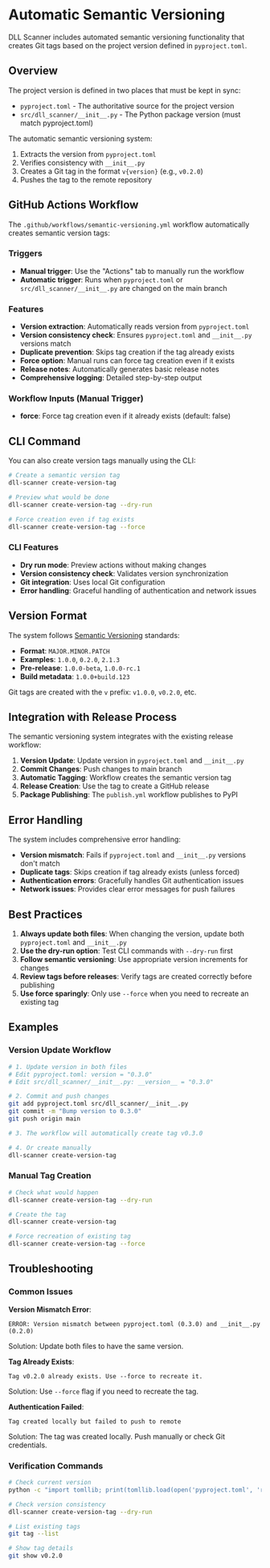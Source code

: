 # Automatic Semantic Versioning

DLL Scanner includes automated semantic versioning functionality that creates Git tags based on the project version defined in `pyproject.toml`.

## Overview

The project version is defined in two places that must be kept in sync:
- `pyproject.toml` - The authoritative source for the project version
- `src/dll_scanner/__init__.py` - The Python package version (must match pyproject.toml)

The automatic semantic versioning system:
1. Extracts the version from `pyproject.toml`
2. Verifies consistency with `__init__.py`
3. Creates a Git tag in the format `v{version}` (e.g., `v0.2.0`)
4. Pushes the tag to the remote repository

## GitHub Actions Workflow

The `.github/workflows/semantic-versioning.yml` workflow automatically creates semantic version tags:

### Triggers
- **Manual trigger**: Use the "Actions" tab to manually run the workflow
- **Automatic trigger**: Runs when `pyproject.toml` or `src/dll_scanner/__init__.py` are changed on the main branch

### Features
- **Version extraction**: Automatically reads version from `pyproject.toml`
- **Version consistency check**: Ensures `pyproject.toml` and `__init__.py` versions match
- **Duplicate prevention**: Skips tag creation if the tag already exists
- **Force option**: Manual runs can force tag creation even if it exists
- **Release notes**: Automatically generates basic release notes
- **Comprehensive logging**: Detailed step-by-step output

### Workflow Inputs (Manual Trigger)
- **force**: Force tag creation even if it already exists (default: false)

## CLI Command

You can also create version tags manually using the CLI:

```bash
# Create a semantic version tag
dll-scanner create-version-tag

# Preview what would be done
dll-scanner create-version-tag --dry-run

# Force creation even if tag exists
dll-scanner create-version-tag --force
```

### CLI Features
- **Dry run mode**: Preview actions without making changes
- **Version consistency check**: Validates version synchronization
- **Git integration**: Uses local Git configuration
- **Error handling**: Graceful handling of authentication and network issues

## Version Format

The system follows [Semantic Versioning](https://semver.org/) standards:

- **Format**: `MAJOR.MINOR.PATCH`
- **Examples**: `1.0.0`, `0.2.0`, `2.1.3`
- **Pre-release**: `1.0.0-beta`, `1.0.0-rc.1`
- **Build metadata**: `1.0.0+build.123`

Git tags are created with the `v` prefix: `v1.0.0`, `v0.2.0`, etc.

## Integration with Release Process

The semantic versioning system integrates with the existing release workflow:

1. **Version Update**: Update version in `pyproject.toml` and `__init__.py`
2. **Commit Changes**: Push changes to main branch
3. **Automatic Tagging**: Workflow creates the semantic version tag
4. **Release Creation**: Use the tag to create a GitHub release
5. **Package Publishing**: The `publish.yml` workflow publishes to PyPI

## Error Handling

The system includes comprehensive error handling:

- **Version mismatch**: Fails if `pyproject.toml` and `__init__.py` versions don't match
- **Duplicate tags**: Skips creation if tag already exists (unless forced)
- **Authentication errors**: Gracefully handles Git authentication issues
- **Network issues**: Provides clear error messages for push failures

## Best Practices

1. **Always update both files**: When changing the version, update both `pyproject.toml` and `__init__.py`
2. **Use the dry-run option**: Test CLI commands with `--dry-run` first
3. **Follow semantic versioning**: Use appropriate version increments for changes
4. **Review tags before releases**: Verify tags are created correctly before publishing
5. **Use force sparingly**: Only use `--force` when you need to recreate an existing tag

## Examples

### Version Update Workflow
```bash
# 1. Update version in both files
# Edit pyproject.toml: version = "0.3.0"
# Edit src/dll_scanner/__init__.py: __version__ = "0.3.0"

# 2. Commit and push changes
git add pyproject.toml src/dll_scanner/__init__.py
git commit -m "Bump version to 0.3.0"
git push origin main

# 3. The workflow will automatically create tag v0.3.0

# 4. Or create manually
dll-scanner create-version-tag
```

### Manual Tag Creation
```bash
# Check what would happen
dll-scanner create-version-tag --dry-run

# Create the tag
dll-scanner create-version-tag

# Force recreation of existing tag
dll-scanner create-version-tag --force
```

## Troubleshooting

### Common Issues

**Version Mismatch Error**:
```
ERROR: Version mismatch between pyproject.toml (0.3.0) and __init__.py (0.2.0)
```
Solution: Update both files to have the same version.

**Tag Already Exists**:
```
Tag v0.2.0 already exists. Use --force to recreate it.
```
Solution: Use `--force` flag if you need to recreate the tag.

**Authentication Failed**:
```
Tag created locally but failed to push to remote
```
Solution: The tag was created locally. Push manually or check Git credentials.

### Verification Commands

```bash
# Check current version
python -c "import tomllib; print(tomllib.load(open('pyproject.toml', 'rb'))['project']['version'])"

# Check version consistency
dll-scanner create-version-tag --dry-run

# List existing tags
git tag --list

# Show tag details
git show v0.2.0
```